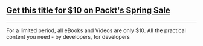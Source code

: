 ## [Get this title for $10 on Packt's Spring Sale](https://www.packt.com/V10845?utm_source=github&utm_medium=packt-github-repo&utm_campaign=spring_10_dollar_2022)
-----
For a limited period, all eBooks and Videos are only $10. All the practical content you need \- by developers, for developers

